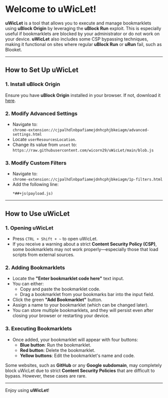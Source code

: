# Welcome to uWicLet!

**uWicLet** is a tool that allows you to execute and manage bookmarklets using **uBlock Origin** by leveraging the **uBlock Run** exploit. This is especially useful if bookmarklets are blocked by your administrator or do not work on your device. **uWicLet** also includes some CSP bypassing techniques, making it functional on sites where regular **uBlock Run** or **uRun** fail, such as Blooket.

---

## **How to Set Up uWicLet**

### 1. **Install uBlock Origin**
Ensure you have **uBlock Origin** installed in your browser. If not, download it [here](https://chromewebstore.google.com/detail/ublock-origin/cjpalhdlnbpafiamejdnhcphjbkeiagm).

### 2. **Modify Advanced Settings**
   - Navigate to:  
     `chrome-extension://cjpalhdlnbpafiamejdnhcphjbkeiagm/advanced-settings.html`  
   - Locate `userResourcesLocation`.
   - Change its value from `unset` to:  
     `https://raw.githubusercontent.com/wicorn29/uWicLet/main/blob.js`

### 3. **Modify Custom Filters**
   - Navigate to:  
     `chrome-extension://cjpalhdlnbpafiamejdnhcphjbkeiagm/1p-filters.html`  
   - Add the following line:
     ```
     *##+js(payload.js)
     ```

---

## **How to Use uWicLet**

### 1. **Opening uWicLet**
   - Press `CTRL + Shift + ~` to open uWicLet.
   - If you receive a warning about a strict **Content Security Policy (CSP)**, some bookmarklets may not work properly—especially those that load scripts from external sources.

### 2. **Adding Bookmarklets**
   - Locate the **"Enter bookmarklet code here"** text input.
   - You can either:
     - Copy and paste the bookmarklet code.
     - Drag a bookmarklet from your bookmarks bar into the input field.
   - Click the green **"Add Bookmarklet"** button.
   - Assign a name to your bookmarklet (which can be changed later).
   - You can store multiple bookmarklets, and they will persist even after closing your browser or restarting your device.

### 3. **Executing Bookmarklets**
   - Once added, your bookmarklet will appear with four buttons:
     - **Blue button**: Run the bookmarklet.
     - **Red button**: Delete the bookmarklet.
     - **Yellow buttons**: Edit the bookmarklet's name and code.

Some websites, such as **GitHub** or any **Google subdomain**, may completely block uWicLet due to strict **Content Security Policies** that are difficult to bypass. However, these cases are rare.

---

Enjoy using **uWicLet**!

